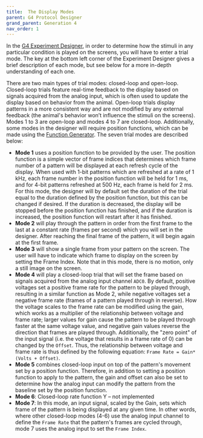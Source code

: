 ```yaml
---
title:  The Display Modes
parent: G4 Protocol Designer
grand_parent: Generation 4
nav_order: 1
---
```


In the [G4 Experiment Designer](protocol-designer.md), in order to determine how the stimuli in any particular condition is played on the screens, you will have to enter a trial mode. The key at the bottom left corner of the Experiment Designer gives a brief description of each mode, but see below for a more in-depth understanding of each one.

There are two main types of trial modes: closed-loop and open-loop. Closed-loop trials feature real-time feedback to the display based on signals acquired from the analog input, which is often used to update the display based on behavior from the animal. Open-loop trials display patterns in a more consistent way and are not modified by any external feedback (the animal's behavior won’t influence the stimuli on the screens). Modes 1 to 3 are open-loop and modes 4 to 7 are closed-loop. Additionally, some modes in the designer will require position functions, which can be made using the [Function Generator](function-generator.md). The seven trial modes are described below:

- **Mode 1** uses a position function to be provided by the user. The position function is a simple vector of frame indices that determines which frame number of a pattern will be displayed at each refresh cycle of the display. When used with 1-bit patterns which are refreshed at a rate of 1 kHz, each frame number in the position function will be held for 1 ms, and for 4-bit patterns refreshed at 500 Hz, each frame is held for 2 ms. For this mode, the designer will by default set the duration of the trial equal to the duration defined by the position function, but this can be changed if desired. If the duration is decreased, the display will be stopped before the position function has finished, and if the duration is increased, the position function will restart after it has finished.
- **Mode 2** will play through the pattern in order from the first frame to the last at a constant rate (frames per second) which you will set in the designer. After reaching the final frame of the pattern, it will begin again at the first frame.
- **Mode 3** will show a single frame from your pattern on the screen. The user will have to indicate which frame to display on the screen by setting the Frame Index. Note that in this mode, there is no motion, only a still image on the screen.
- **Mode 4** will play a closed-loop trial that will set the frame based on signals acquired from the analog input channel `ADC0`. By default, positive voltages set a positive frame rate for the pattern to be played through, resulting in a similar function as Mode 2, while negative voltages set a negative frame rate (frames of a pattern played through in reverse). How the voltage scales to the frame rate can be modified using the gain, which works as a multiplier of the relationship between voltage and frame rate; larger values for gain cause the pattern to be played through faster at the same voltage value, and negative gain values reverse the direction that frames are played through. Additionally, the "zero point" of the input signal (i.e. the voltage that results in a frame rate of 0) can be changed by the `Offset`. Thus, the relationship between voltage and frame rate is thus defined by the following equation: `Frame Rate = Gain*(Volts + Offset)`.
- **Mode 5** combines closed-loop input on top of the pattern's movement set by a position function. Therefore, in addition to setting a position function to apply to the pattern, the gain and offset can also be set to determine how the analog input can modify the pattern from the baseline set by the position function.
- **Mode 6**: Closed-loop rate function Y – not implemented
- **Mode 7**: In this mode, an input signal, scaled by the Gain, sets which frame of the pattern is being displayed at any given time. In other words, where other closed-loop modes (4-6) use the analog input channel to define the `Frame Rate` that the pattern's frames are cycled through, mode 7 uses the analog input to set the `Frame Index`.
